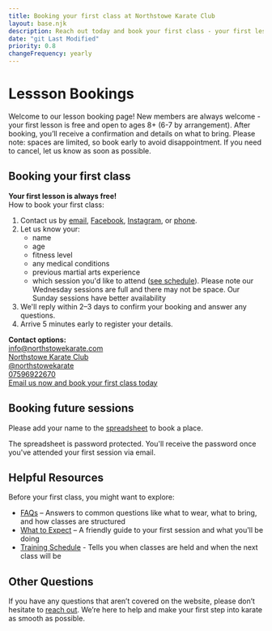 ```yaml
---
title: Booking your first class at Northstowe Karate Club
layout: base.njk
description: Reach out today and book your first class - your first lesson is free. The best way to contact us is via email info@northstowekarate.com or via social media.
date: "git Last Modified"
priority: 0.8
changeFrequency: yearly
---
```

# Lessson Bookings 
Welcome to our lesson booking page! New members are always welcome - your first lesson is free and open to ages 8+ (6-7 by arrangement). After booking, you’ll receive a confirmation and details on what to bring. Please note: spaces are limited, so book early to avoid disappointment. If you need to cancel, let us know as soon as possible.

## Booking your first class 
 <div class="info-box">
    <strong>Your first lesson is always free!</strong>
    <br>
    <span>How to book your first class:</span>
    <ol class="info-box-list">
      <li>Contact us by <a href="mailto:info@northstowekarate.com">email</a>, <a href="https://www.facebook.com/profile.php?id=61560001297561">Facebook</a>, <a href="https://www.instagram.com/northstowekarate">Instagram</a>, or <a href="tel:07596922670">phone</a>.</li>
      <li>Let us know your:
        <ul>
          <li>name</li>
          <li>age</li> 
          <li>fitness level</li>
          <li>any medical conditions</li>
          <li>previous martial arts experience</li>
          <li>which session you'd like to attend (<a href="/training/">see schedule</a>). Please note our Wednesday sessions are full and there may not be space. Our Sunday sessions have better availability</li>
        </ul>
      </li>
      <li>We'll reply within 2–3 days to confirm your booking and answer any questions.</li>
      <li>Arrive 5 minutes early to register your details.</li>
    </ol>
    <div>
      <strong>Contact options:</strong><br>
      <a href="mailto:info@northstowekarate.com"><i class="fa fa-envelope"></i> info@northstowekarate.com</a><br>
      <a href="https://www.facebook.com/profile.php?id=61560001297561"><i class="fab fa-facebook"></i> Northstowe Karate Club</a><br>
      <a href="https://www.instagram.com/northstowekarate"><i class="fab fa-instagram"></i> @northstowekarate</a><br>
      <a href="tel:07596922670"><i class="fa fa-phone"></i> 07596922670</a>
    </div>
  <div class="text-center">
    <a href="mailto:info@northstowekarate.com?subject=Book%20a%20Free%20Trial&body=Hi%2C%0A%0AI'm%20interested%20in%20booking%20a%20free%20trial%20karate%20lesson.%0A%0APreferred%20date(s):%20%3CPlease%20note%3A%20Wednesday%20sessions%20are%20often%20full.%20Sunday%20classes%20are%20quieter%20and%20ideal%20for%20beginners.%3E%0A%0AMy%20details%3A%0AName%3A%20%3Cname%3E%0AAge%3A%20%3Cage%3E%20%2F%20Adult%0APrevious%20martial%20arts%20experience%3A%20%3CNone%20%2F%20brief%20details%3E%0AOther%3A%20%3CAny%20medical%20conditions%2C%20fitness%20levels%2C%20or%20questions%3E%0A%0AThanks%20very%20much!" class="btn btn-primary">Email us now and book your first class today</a>

  </div>
  </div>

## Booking future sessions

Please add your name to the <a rel="nofollow" href="https://northstowekarateclub-my.sharepoint.com/:x:/g/personal/info_northstowekarate_com/Eb4aqsPutnZCiLxMHJt1MOcB8qFo60KqACt7lJdUVGEWHw?e=NRJJIZ">spreadsheet</a> to book a place.

The spreadsheet is password protected. You'll receive the password once you've attended your first session via email.

## Helpful Resources

Before your first class, you might want to explore:

* [FAQs](/faq/) – Answers to common questions like what to wear, what to bring, and how classes are structured
* [What to Expect](/training/what-to-expect/) – A friendly guide to your first session and what you'll be doing
* [Training Schedule](/training/) - Tells you when classes are held and when the next class will be

## Other Questions

If you have any questions that aren’t covered on the website, please don’t hesitate to [reach out](/contact/). We’re here to help and make your first step into karate as smooth as possible.

